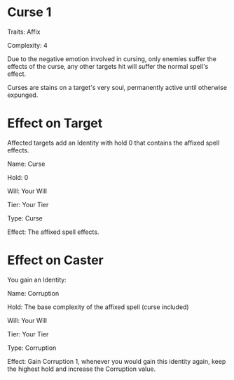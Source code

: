 # Curse 1
Traits: Affix

Complexity: 4

Due to the negative emotion involved in cursing, only enemies suffer the effects of the curse, any other targets hit will suffer the normal spell's effect. 

Curses are stains on a target's very soul, permanently active until otherwise expunged.

# Effect on Target

Affected targets add an Identity with hold 0 that contains the affixed spell effects. 

Name: Curse

Hold: 0

Will: Your Will

Tier: Your Tier

Type: Curse

Effect: The affixed spell effects.  

# Effect on Caster

You gain an Identity:

Name: Corruption

Hold: The base complexity of the affixed spell (curse included) 

Will: Your Will

Tier: Your Tier

Type: Corruption

Effect: Gain Corruption 1, whenever you would gain this identity again, keep the highest hold and increase the Corruption value. 